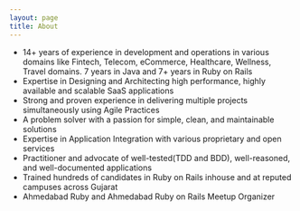 ```yaml
---
layout: page
title: About
---
```

- 14+ years of experience in development and operations in various domains like Fintech, Telecom,
eCommerce, Healthcare, Wellness, Travel domains. 7 years in Java and 7+ years in Ruby on Rails
- Expertise in Designing and Architecting high performance, highly available and scalable SaaS
applications
- Strong and proven experience in delivering multiple projects simultaneously using Agile Practices
- A problem solver with a passion for simple, clean, and maintainable solutions
- Expertise in Application Integration with various proprietary and open services
- Practitioner and advocate of well-tested(TDD and BDD), well-reasoned, and well-documented
applications
- Trained hundreds of candidates in Ruby on Rails inhouse and at reputed campuses across Gujarat
- Ahmedabad Ruby and Ahmedabad Ruby on Rails Meetup Organizer
